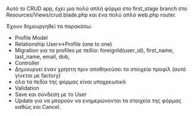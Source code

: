 
Αυτό το CRUD app, έχει μια πολύ απλή φόρμα στο first_stage branch στο Resources/Views/crud.blade.php και ένα πολύ απλό web.php router.

Έχουν δημουργηθεί τα παρακάτω:
- Profile Model
- Relationship User<->Profile (one to one)
- Migration για τα profiles με πεδία: foreignId(user_id), first_name, last_name, email, dob,
- Controller
- Δημιουργεί έναν χρήστη πριν αποθηκεύσει τα στοιχεία προφίλ (αυτό γίνεται με factory)
- όλα τα πεδία της φόρμας είναι υποχρεωτικά
- Validation
- Save και σύνδεση με το User
- Update για να μπορούν να ενημερώνονται τα στοιχεία της φόρμας καθώς και Cancel.
